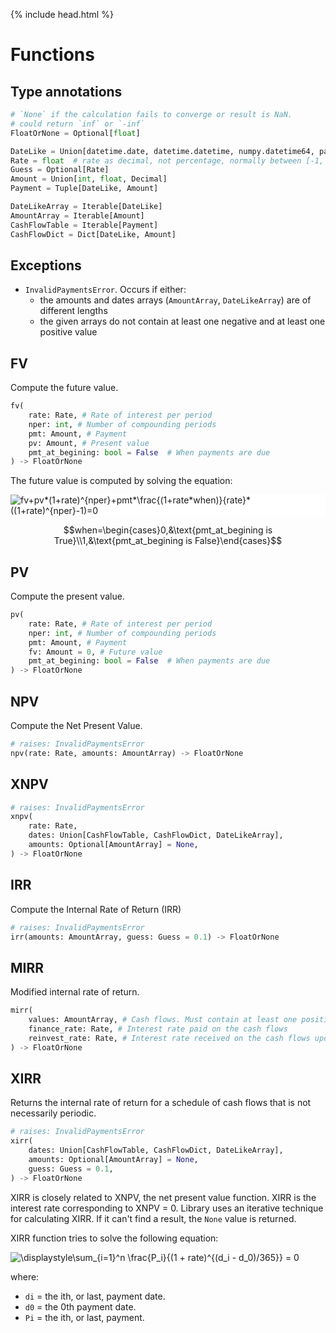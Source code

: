 {% include head.html %}

# Functions

## Type annotations

```python
# `None` if the calculation fails to converge or result is NaN.
# could return `inf` or `-inf`
FloatOrNone = Optional[float]

DateLike = Union[datetime.date, datetime.datetime, numpy.datetime64, pandas.Timestamp]
Rate = float  # rate as decimal, not percentage, normally between [-1, 1]
Guess = Optional[Rate]
Amount = Union[int, float, Decimal]
Payment = Tuple[DateLike, Amount]

DateLikeArray = Iterable[DateLike]
AmountArray = Iterable[Amount]
CashFlowTable = Iterable[Payment]
CashFlowDict = Dict[DateLike, Amount]
```

## Exceptions

- `InvalidPaymentsError`. Occurs if either:
  - the amounts and dates arrays (`AmountArray`, `DateLikeArray`) are of different lengths
  - the given arrays do not contain at least one negative and at least one positive value

## FV

Compute the future value.

```python
fv(
    rate: Rate, # Rate of interest per period
    nper: int, # Number of compounding periods
    pmt: Amount, # Payment
    pv: Amount, # Present value
    pmt_at_begining: bool = False  # When payments are due
) -> FloatOrNone
```

The future value is computed by solving the equation:

<img
    style="background:white"
    alt="fv+pv*(1+rate)^{nper}+pmt*\frac{(1+rate*when)}{rate}*((1+rate)^{nper}-1)=0"
    src="https://render.githubusercontent.com/render/math?math=fv%2Bpv*(1%2Brate)^{nper}%2Bpmt*\frac{(1%2Brate*when)}{rate}*((1%2Brate)^{nper}-1)=0"
    />

$$when=\begin{cases}0,&\text{pmt_at_begining is True}\\1,&\text{pmt_at_begining is False}\end{cases}$$

## PV

Compute the present value.

```python
pv(
    rate: Rate, # Rate of interest per period
    nper: int, # Number of compounding periods
    pmt: Amount, # Payment
    fv: Amount = 0, # Future value
    pmt_at_begining: bool = False  # When payments are due
) -> FloatOrNone
```

## NPV

Compute the Net Present Value.

```python
# raises: InvalidPaymentsError
npv(rate: Rate, amounts: AmountArray) -> FloatOrNone
```

## XNPV

```python
# raises: InvalidPaymentsError
xnpv(
    rate: Rate,
    dates: Union[CashFlowTable, CashFlowDict, DateLikeArray],
    amounts: Optional[AmountArray] = None,
) -> FloatOrNone
```

## IRR

Compute the Internal Rate of Return (IRR)

```python
# raises: InvalidPaymentsError
irr(amounts: AmountArray, guess: Guess = 0.1) -> FloatOrNone
```

## MIRR

Modified internal rate of return.

```python
mirr(
    values: AmountArray, # Cash flows. Must contain at least one positive and one negative value or nan is returned.
    finance_rate: Rate, # Interest rate paid on the cash flows
    reinvest_rate: Rate, # Interest rate received on the cash flows upon reinvestment
) -> FloatOrNone
```

## XIRR

Returns the internal rate of return for a schedule of cash flows that is not necessarily periodic.

```python
# raises: InvalidPaymentsError
xirr(
    dates: Union[CashFlowTable, CashFlowDict, DateLikeArray],
    amounts: Optional[AmountArray] = None,
    guess: Guess = 0.1,
) -> FloatOrNone
```

XIRR is closely related to XNPV, the net present value function. XIRR is the interest rate corresponding to XNPV = 0.
Library uses an iterative technique for calculating XIRR. If it can't find a result, the `None` value is returned.

XIRR function tries to solve the following equation:

<img
    style="background:white"
    alt="\displaystyle\sum_{i=1}^n \frac{P_i}{(1 + rate)^{(d_i - d_0)/365}} = 0"
    src="https://render.githubusercontent.com/render/math?math=\displaystyle\sum_{i=1}^n \frac{P_i}{(1 %2B rate)^{(d_i - d_0)/365}} = 0"
    />

where:

- `di` = the ith, or last, payment date.
- `d0` = the 0th payment date.
- `Pi` = the ith, or last, payment.
